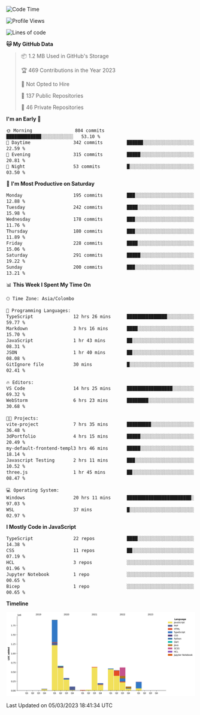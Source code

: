 
<!--START_SECTION:waka-->
![Code Time](http://img.shields.io/badge/Code%20Time-932%20hrs%2054%20mins-blue)

![Profile Views](http://img.shields.io/badge/Profile%20Views-0-blue)

![Lines of code](https://img.shields.io/badge/From%20Hello%20World%20I%27ve%20Written-6.0%20million%20lines%20of%20code-blue)

**🐱 My GitHub Data** 

> 📦 1.2 MB Used in GitHub's Storage 
 > 
> 🏆 469 Contributions in the Year 2023
 > 
> 🚫 Not Opted to Hire
 > 
> 📜 137 Public Repositories 
 > 
> 🔑 46 Private Repositories 
 > 
**I'm an Early 🐤** 

```text
🌞 Morning                804 commits         █████████████░░░░░░░░░░░░   53.10 % 
🌆 Daytime                342 commits         ██████░░░░░░░░░░░░░░░░░░░   22.59 % 
🌃 Evening                315 commits         █████░░░░░░░░░░░░░░░░░░░░   20.81 % 
🌙 Night                  53 commits          █░░░░░░░░░░░░░░░░░░░░░░░░   03.50 % 
```
📅 **I'm Most Productive on Saturday** 

```text
Monday                   195 commits         ███░░░░░░░░░░░░░░░░░░░░░░   12.88 % 
Tuesday                  242 commits         ████░░░░░░░░░░░░░░░░░░░░░   15.98 % 
Wednesday                178 commits         ███░░░░░░░░░░░░░░░░░░░░░░   11.76 % 
Thursday                 180 commits         ███░░░░░░░░░░░░░░░░░░░░░░   11.89 % 
Friday                   228 commits         ████░░░░░░░░░░░░░░░░░░░░░   15.06 % 
Saturday                 291 commits         █████░░░░░░░░░░░░░░░░░░░░   19.22 % 
Sunday                   200 commits         ███░░░░░░░░░░░░░░░░░░░░░░   13.21 % 
```


📊 **This Week I Spent My Time On** 

```text
🕑︎ Time Zone: Asia/Colombo

💬 Programming Languages: 
TypeScript               12 hrs 26 mins      ███████████████░░░░░░░░░░   59.77 % 
Markdown                 3 hrs 16 mins       ████░░░░░░░░░░░░░░░░░░░░░   15.70 % 
JavaScript               1 hr 43 mins        ██░░░░░░░░░░░░░░░░░░░░░░░   08.31 % 
JSON                     1 hr 40 mins        ██░░░░░░░░░░░░░░░░░░░░░░░   08.08 % 
GitIgnore file           30 mins             █░░░░░░░░░░░░░░░░░░░░░░░░   02.41 % 

🔥 Editors: 
VS Code                  14 hrs 25 mins      █████████████████░░░░░░░░   69.32 % 
WebStorm                 6 hrs 23 mins       ████████░░░░░░░░░░░░░░░░░   30.68 % 

🐱‍💻 Projects: 
vite-project             7 hrs 35 mins       █████████░░░░░░░░░░░░░░░░   36.48 % 
3dPortfolio              4 hrs 15 mins       █████░░░░░░░░░░░░░░░░░░░░   20.49 % 
my-default-frontend-templ3 hrs 46 mins       █████░░░░░░░░░░░░░░░░░░░░   18.14 % 
Javascript Testing       2 hrs 11 mins       ███░░░░░░░░░░░░░░░░░░░░░░   10.52 % 
three.js                 1 hr 45 mins        ██░░░░░░░░░░░░░░░░░░░░░░░   08.47 % 

💻 Operating System: 
Windows                  20 hrs 11 mins      ████████████████████████░   97.03 % 
WSL                      37 mins             █░░░░░░░░░░░░░░░░░░░░░░░░   02.97 % 
```

**I Mostly Code in JavaScript** 

```text
TypeScript               22 repos            ████░░░░░░░░░░░░░░░░░░░░░   14.38 % 
CSS                      11 repos            ██░░░░░░░░░░░░░░░░░░░░░░░   07.19 % 
HCL                      3 repos             ░░░░░░░░░░░░░░░░░░░░░░░░░   01.96 % 
Jupyter Notebook         1 repo              ░░░░░░░░░░░░░░░░░░░░░░░░░   00.65 % 
Bicep                    1 repo              ░░░░░░░░░░░░░░░░░░░░░░░░░   00.65 % 
```



**Timeline**

![Lines of Code chart](https://raw.githubusercontent.com/ccweerasinghe1994/ccweerasinghe1994/master/assets/bar_graph.png)


 Last Updated on 05/03/2023 18:41:34 UTC
<!--END_SECTION:waka-->
